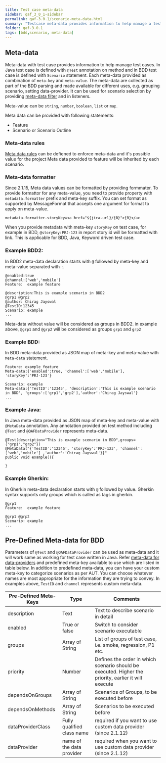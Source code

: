 ```yaml
---
title: Test case meta-data
sidebar: qaf_3_0_1-sidebar
permalink: qaf-3.0.1/scenario-meta-data.html
summary: "Testcase meta-data provides information to help manage a test case.The meta-data are collected as part of the BDD parsing."
folder: qaf-3.0.1
tags: [bdd,scenario, meta-data]
---
```

## Meta-data 
Meta-data with test case provides information to help manage test cases. In Java test case is defined with `@Test` annotation on method and in BDD test case is defined with `Scenario` statement. Each meta-data provided as combination of `meta-key` and `meta-value`. The meta-data are collected as part of the BDD parsing and made available for different uses, e.g. grouping scenario, setting data-provider. It can be used for scenario selection by providing [meta-data filter](scenario_metadatata_filter_include_exclude_prop.html) and in listeners.


Meta-value can be `string`, `number`, `boolean`, `list` or `map`.

Meta data can be provided with following statements:
 * Feature
 * Scenario or Scenario Outline

### Meta-data rules
[Meta data rules](meta-data-rules.html) can be defiened to enforce meta-data and it's possible value for the project
Meta data provided to feature will be inherited by each scenario.

### Meta-data formatter
Since 2.1.15, Meta data values can be formatted by providing formmater. To provide formattor for any meta-value, you need to provide property with `metadata.formatter` prefix and meta-key suffix. You can set format as supported by MessageFormat that accepts one argument for format to apply on meta-value.
```
metadata.formatter.storyKey=<a href="${jira.url}/{0}">{0}</a>
```
When you provide metadata with meta-key `storyKey` on test case, for example in BDD, `@storyKey:PRJ-123` in report story id will be formatted with link. This is applicable for BDD, Java, Keyword driven test case.

### Example BDD2:
In BDD2 meta-data declaration starts with `@` followed by meta-key and meta-value separated with `:`.

```
@enabled:true
@channel:['web','mobile']
Feature:  example feature

@description:This is example scenario in BDD2
@grp1 @grp2
@author: Chirag Jayswal
@TestID:12345
Scenario: example
...

```

Meta-data without value will be considered as groups in BDD2. in example above, `@grp1` and `@grp2` will be considered as groups `grp1` and `grp2`

### Example BDD:
In BDD meta-data provided as JSON map of meta-key and meta-value with `Meta-data` statement.

```
Feature: example feature
Meta-data:{'enabled':true, 'channel':['web','mobile'], 'storyKey':'PRJ-123'}

Scenario: example
Meta-data:{'TestID':'12345', 'description':'This is example scenario in BDD', 'groups':['grp1','grp2'],'author':'Chirag Jayswal'}
...

```
### Example Java:
In Java meta-data provided as JSON map of meta-key and meta-value with `@MetaData` annotation. Any annotation provided on test method including `@Test` and `@QAFDataProvider` represents meta-data.

```
@Test(description="This is example scenario in BDD",groups={"grp1","grp2"})
@MetaData("{'TestID':'12345', 'storyKey':'PRJ-123', 'channel':['web','mobile'] ,'author':'Chirag Jayswal'}}"
public void example(){

}

```

### Example Gherkin:
In Gherkin meta-data declaration starts with `@` followed by value. Gherkin syntax supports only groups which is called as tags in gherkin.


```
@grp1
Feature:  example feature

@grp1 @grp2
Scenario: example
...

```


## Pre-Defined Meta-data for BDD
Parameters of `@Test` and `@QAFDataProvider` can be used as meta-data and it will work same as working for test case written in Java. Refer [meta-data for data-providers](maketest_data_driven.html#meta-data) and predefined meta-key available to use which are listed in table below. In addition to predefined meta-data, you can have your custom meta-key to categorize scenarios as per AUT. You can choose whatever names are most appropriate for the information they are trying to convey. In examples above, `TestID` and `channel` represents custom meta-data.

|Pre-Defined Meta-Keys|Type|Comments|
|-------|--------|---------|
|description|Text|Text to describe scenario in detail|
|enabled| True or false|Switch to consider scenario executable|
|groups|Array of String|List of groups of test case, i.e. smoke, regression, P1 etc.|
|priority|Number|Defines the order in which scenario should be executed. Higher the priority, earlier it will execute|
|dependsOnGroups|Array of String|Scenarios of Groups, to be executed before|
|dependsOnMethods|Array of String|Scenarios to be executed before|
|dataProviderClass|Fully qualified class name|required if you want to use custom data provider (since 2.1.12)|
|dataProvider|name of the data provider|required when you want to use custom data provider (since 2.1.12)|


